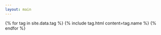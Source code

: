 ```yaml
---
layout: main
---
```



{% for tag in site.data.tag %}
    {% include tag.html content=tag.name %}
{% endfor %}